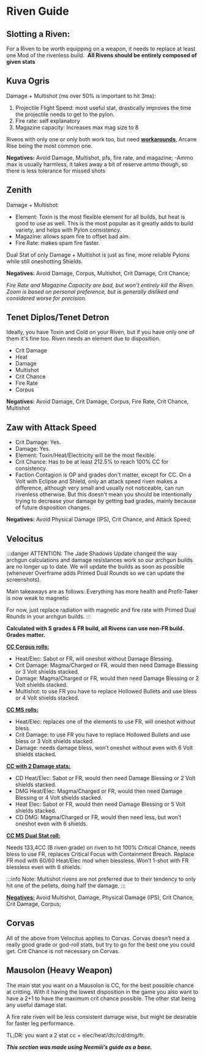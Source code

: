 # **Riven Guide**

## **Slotting a Riven:**

For a Riven to be worth equipping on a weapon, it needs to replace at least one Mod of the rivenless build. 
**All Rivens should be entirely composed of given stats**

## **Kuva Ogris**

Damage + Multishot (ms over 50% is important to hit 3ms):

1. Projectile Flight Speed: most useful stat, drastically improves the time the projectile needs to get to the pylon.
2. Fire rate: self explanatory
3. Magazine capacity: Increases max mag size to 8

Rivens with only one or only both work too, but need [__workarounds__](/advanced/speedrun-strats.html#builds), Arcane Rise being the most common one.

**Negatives:**
Avoid Damage, Multishot, pfs, fire rate, and magazine; -Ammo max is usually harmless, it takes away a bit of reserve ammo though, so there is less tolerance for missed shots

## **Zenith**

Damage + Multishot:

- Element: Toxin is the most flexible element for all builds, but heat is good to use as well. This is the most popular as it greatly adds to build variety, and helps with Pylon consistency.
- Magazine: allows spam fire to offset bad aim.
- Fire Rate: makes spam fire faster.

Dual Stat of only Damage + Multishot is just as fine, more reliable Pylons while still oneshotting Shields.

**Negatives:**
Avoid Damage, Corpus, Multishot, Crit Damage, Crit Chance;

*Fire Rate and Magazine Capacity are bad, but won't entirely kill the Riven. Zoom is based on personal preference, but is generally disliked and considered worse for precision.*

## **Tenet Diplos/Tenet Detron**

Ideally, you have Toxin and Cold on your Riven, but if you have only one of them it's fine too. Riven needs an element due to disposition.

- Crit Damage
- Heat
- Damage
- Multishot
- Crit Chance
- Fire Rate
- Corpus

**Negatives:**
Avoid Damage, Crit Damage, Corpus, Fire Rate, Crit Chance, Multishot

## **Zaw with Attack Speed**

- Crit Damage: Yes.
- Damage: Yes.
- Element: Toxin/Heat/Electricity will be the most flexible.
- Crit Chance: Has to be at least 212.5% to reach 100% CC for consistency.
- Faction Contagion is OP and grades don't matter, except for CC. On a Volt with Eclipse and Shield, only an attack speed riven makes a difference, although very small and usually not noticeable, can run rivenless otherwise. But this doesn't mean you should be intentionally trying to decrease your damage by getting bad grades, mainly because of future disposition changes.

**Negatives:**
Avoid Physical Damage (IPS), Crit Chance, and Attack Speed;

## **Velocitus**

:::danger ATTENTION:
The Jade Shadows Update changed the way archgun calculations and damage resistances work so our archgun builds are no longer up to date. We will update the builds as soon as possible (whenever Overframe adds Primed Dual Rounds so we can update the screenshots). 

Main takeaways are as follows: Everything has more health and Profit-Taker is now weak to magnetic

For now, just replace radiation with magnetic and fire rate with Primed Dual Rounds in your archgun builds.
:::

**Calculated with S grades & FR build, all Rivens can use non-FR build. Grades matter.**

<u>**CC Corpus rolls:**</u>

- Heat/Elec: Sabot or FR, will oneshot without Damage Blessing.
- Crit Damage: Magma/Charged or FR, would then need Damage Blessing or 3 Volt shields stacked.
- Damage: Magma/Charged or FR, would then need Damage Blessing or 2 Volt shields stacked.
- Multishot: to use FR you have to replace Hollowed Bullets and use bless or 4 Volt shields stacked.

<u>**CC MS rolls:**</u>

- Heat/Elec: replaces one of the elements to use FR, will oneshot without bless.
- Crit Damage: to use FR you have to replace Hollowed Bullets and use bless or 3 Volt shields stacked. 
- Damage: needs damage bless, won’t oneshot without even with 6 Volt shields stacked.

<u>**CC with 2 Damage stats:**</u>

- CD Heat/Elec: Sabot or FR, would then need Damage Blessing or 2 Volt shields stacked.
- DMG Heat/Elec: Magma/Charged or FR, would then need Damage Blessing or 4 Volt shields stacked.
- Heat Elec: Sabot or FR, would then need Damage Blessing or 5 Volt shields stacked.
- CD DMG: Magma/Charged or FR, would then need less, but won’t oneshot even with 6 shields.

<u>**CC MS Dual Stat roll:**</u>

Needs 133,4CC (B riven grade) on riven to hit 100% Critical Chance, needs bless to use FR, replaces Critical Focus with Containment Breach. Replace FR mod with 60/60 Heat/Elec mod when blessless. Won’t 1-shot with FR blessless even with 6 shields.

:::info Note: 
Multishot rivens are not preferred due to their tendency to only hit one of the pellets, doing half the damage.
:::

<u>**Negatives:**</u>
Avoid Multishot, Damage, Physical Damage (IPS), Crit Chance, Crit Damage, Corpus;

## **Corvas**

All of the above from Velocitus applies to Corvas. Corvas doesn’t need a really good grade or god-roll stats, but try to go for the best one you could get. Crit Chance is not necessary on Corvas.

## **Mausolon (Heavy Weapon)**

The main stat you want on a Mausolon is CC, for the best possible chance at critting. With it having the lowest disposition in the game you also want to have a 2+1 to have the maximum crit chance possible. The other stat being any useful damage stat.

A fire rate riven will be less consistent damage wise, but might be desirable for faster leg performance.

TL;DR: you want a 2 stat cc + elec/heat/dtc/cd/dmg/fr.

***This section was made using Neemiii’s guide as a base.***